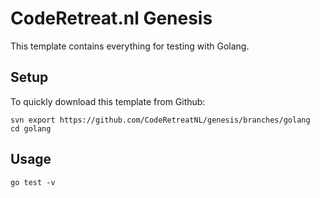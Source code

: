 # CodeRetreat.nl Genesis

This template contains everything for testing with Golang.

## Setup

To quickly download this template from Github:

    svn export https://github.com/CodeRetreatNL/genesis/branches/golang
    cd golang

## Usage

    go test -v


